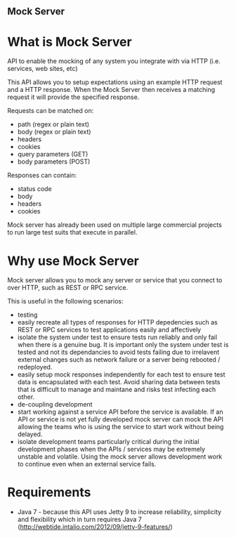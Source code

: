Mock Server
-----------

What is Mock Server
===================

API to enable the mocking of any system you integrate with via HTTP (i.e. services, web sites, etc)

This API allows you to setup expectations using an example HTTP request and a HTTP response.  When the Mock Server then receives a matching request it will provide the specified response.

Requests can be matched on:
* path (regex or plain text)
* body (regex or plain text)
* headers
* cookies
* query parameters (GET)
* body parameters (POST)

Responses can contain:
* status code
* body
* headers
* cookies

Mock server has already been used on multiple large commercial projects to run large test suits that execute in parallel.

Why use Mock Server
===================

Mock server allows you to mock any server or service that you connect to over HTTP, such as REST or RPC service.  

This is useful in the following scenarios:
* testing 
 * easily recreate all types of responses for HTTP depedencies such as REST or RPC services to test applications easily and affectively 
 * isolate the system under test to ensure tests run reliably and only fail when there is a genuine bug.  It is important only the system under test is tested and not its dependancies to avoid tests failing due to irrelavent external changes such as network failure or a server being rebooted / redeployed.
 * easily setup mock responses independently for each test to ensure test data is encapsulated with each test.  Avoid sharing data between tests that is difficult to manage and maintane and risks test infecting each other.
* de-coupling development
 * start working against a service API before the service is available.  If an API or service is not yet fully developed mock server can mock the API allowing the teams who is using the service to start work without being delayed. 
 * isolate development teams particularly critical during the initial development phases when the APIs / services may be extremely unstable and volatile.  Using the mock server allows development work to continue even when an external service fails.

Requirements
============

* Java 7 - because this API uses Jetty 9 to increase reliability, simplicity and flexibility which in turn requires Java 7 (http://webtide.intalio.com/2012/09/jetty-9-features/)
